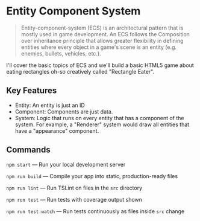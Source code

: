 Entity Component System
=======================

> Entity-component-system (ECS) is an architectural pattern that is mostly 
> used in game development. An ECS follows the Composition over inheritance 
> principle that allows greater flexibility in defining entities where every 
> object in a game's scene is an entity (e.g. enemies, bullets, vehicles, 
> etc.).

I'll cover the basic topics of ECS and we'll build a basic HTML5 game about eating rectangles
oh-so creatively called "Rectangle Eater".

## Key Features

- Entity: An entity is just an ID
- Component: Components are just data.
- System: Logic that runs on every entity that has a component of the system. For example,
a "Renderer" system would draw all entities that have a "appearance" component.

## Commands

`npm start` — Run your local development server

`npm run build` — Compile your app into static, production-ready files

`npm run lint` — Run TSLint on files in the `src` directory

`npm run test` — Run tests with coverage output shown

`npm run test:watch` — Run tests continuously as files inside `src` change

